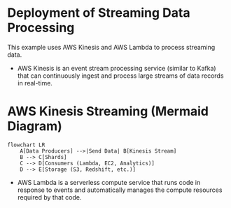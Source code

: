 # Deployment of Streaming Data Processing
This example uses AWS Kinesis and AWS Lambda to process streaming data.

- AWS Kinesis is an event stream processing service (similar to Kafka) that can continuously ingest and process large streams of data records in real-time.
# AWS Kinesis Streaming (Mermaid Diagram)
```mermaid
flowchart LR
    A[Data Producers] -->|Send Data| B[Kinesis Stream]
    B --> C[Shards]
    C --> D[Consumers (Lambda, EC2, Analytics)]
    D --> E[Storage (S3, Redshift, etc.)]
```



- AWS Lambda is a serverless compute service that runs code in response to events and automatically manages the compute resources required by that code.

